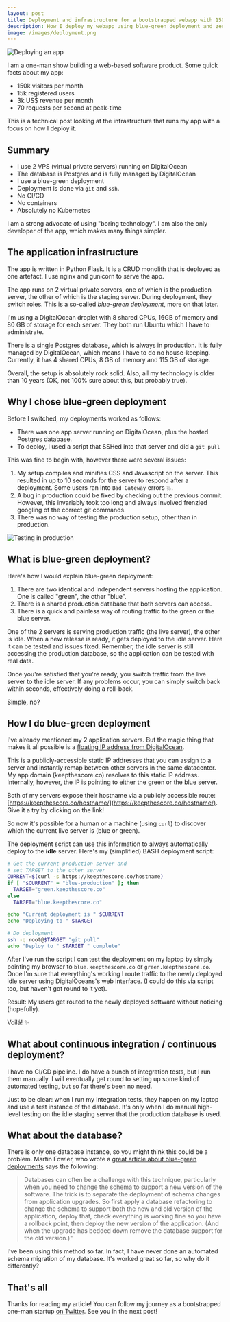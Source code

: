 ```yaml
---
layout: post
title: Deployment and infrastructure for a bootstrapped webapp with 150k monthly visits
description: How I deploy my webapp using blue-green deployment and zero rocket-science
image: /images/deployment.png
---
```


![Deploying an app](/images/deployment.png)

I am a one-man show building a web-based software product. Some quick facts about my app:

* 150k visitors per month
* 15k registered users
* 3k US$ revenue per month
* 70 requests per second at peak-time

This is a technical post looking at the infrastructure that runs my app with a focus on how I deploy it.

## Summary

* I use 2 VPS (virtual private servers) running on DigitalOcean
* The database is Postgres and is fully managed by DigitalOcean
* I use a blue-green deployment
* Deployment is done via `git` and `ssh`.
* No CI/CD
* No containers 
* Absolutely no Kubernetes

I am a strong advocate of using "boring technology". I am also the only developer of the app, which makes many things simpler.

## The application infrastructure

The app is written in Python Flask. It is a CRUD monolith that is deployed as one artefact. I use nginx and gunicorn to serve the app.

The app runs on 2 virtual private servers, one of which is the production server, the other of which is the staging server. During deployment, they switch roles. This is a so-called _blue-green deployment_, more on that later.

I'm using a DigitalOcean droplet with 8 shared CPUs, 16GB of memory and 80 GB of storage for each server.  They both run Ubuntu which I have to administrate.

There is a single Postgres database, which is always in production. It is fully managed by DigitalOcean, which means I have to do no house-keeping. Currently, it has 4 shared CPUs, 8 GB of memory and 115 GB of storage.

Overall, the setup is absolutely rock solid. Also, all my technology is older than 10 years (OK, not 100% sure about this, but probably true).

## Why I chose blue-green deployment

Before I switched, my deployments worked as follows:

 * There was one app server running on DigitalOcean, plus the hosted Postgres database.
 * To deploy, I used a script that SSHed into that server and did a `git pull`
 
 This was fine to begin with, however there were several issues:
 
1. My setup compiles and minifies CSS and Javascript on the server.  This resulted in up to 10 seconds for the server to respond after a deployment. Some users ran into `Bad Gateway` errors 💥.
2. A bug in production could be fixed by checking out the previous commit. However, this invariably took too long and always involved frenzied googling of the correct git commands.
3. There was no way of testing the production setup, other than in production.
 
![Testing in production](/images/testing-in-production.jpg)

## What is blue-green deployment?

Here's how I would explain blue-green deployment: 

1. There are two identical and independent servers hosting the application. One is called "green", the other "blue".
2. There is a shared production database that both servers can access.
3. There is a quick and painless way of routing traffic to the green or the blue server. 

One of the 2 servers is serving production traffic (the live server), the other is idle. When a new release is ready, it gets deployed to the idle server. Here it can be tested and issues fixed. Remember, the idle server is still accessing the production database, so the application can be tested with real data.

Once you're satisfied that you're ready, you switch traffic from the live server to the idle server. If any problems occur, you can simply switch back within seconds, effectively doing a roll-back.

Simple, no?
  
## How I do blue-green deployment 

I've already mentioned my 2 application servers. But the magic  thing that makes it all possible is a  [floating IP address from DigitalOcean](https://www.digitalocean.com/docs/networking/floating-ips/). 

This is a publicly-accessible static IP addresses that you can assign to a server and instantly remap between other servers in the same datacenter. My app domain (keepthescore.co) resolves to this static IP address. Internally, however, the IP is pointing to either the green or the blue server.

Both of my servers expose their hostname via a publicly accessible route: [https://keepthescore.co/hostname/](https://keepthescore.co/hostname/). Give it a try by clicking on the link! 

So now it's possible for a human or a machine (using `curl`) to discover which the current live server is (blue or green).

The deployment script can use this information to always automatically deploy to the **idle** server. Here's my (simplified) BASH deployment script:

```bash
# Get the current production server and 
# set TARGET to the other server 
CURRENT=$(curl -s https://keepthescore.co/hostname)
if [ "$CURRENT" = "blue-production" ]; then
  TARGET="green.keepthescore.co"
else 
  TARGET="blue.keepthescore.co"

echo "Current deployment is " $CURRENT
echo "Deploying to " $TARGET

# Do deployment
ssh -q root@$TARGET "git pull"
echo "Deploy to " $TARGET " complete"
```

After I've run the script I can test the deployment on my laptop by simply pointing my browser to `blue.keepthescore.co` or `green.keepthescore.co`. Once I'm sure that everything's working I route traffic to the newly deployed idle server using DigitalOceans's web interface. (I could do this via script too, but haven't got round to it yet). 

Result: My users get routed to the newly deployed software without noticing (hopefully). 

Voilá! ✨

## What about continuous integration / continuous deployment?

I have no CI/CD pipeline. I do have a bunch of integration tests, but I run them manually. I will eventually get round to setting up some kind of automated testing, but so far there's been no need.

Just to be clear: when I run my integration tests, they happen on my laptop and use a test instance of the database. It's only when I do manual high-level testing on the idle staging server that the production database is used.

## What about the database?

There is only one database instance, so you might think this could be a problem. Martin Fowler, who wrote a [great article about blue-green deployments](https://martinfowler.com/bliki/BlueGreenDeployment.html) says the following:

> Databases can often be a challenge with this technique, particularly when you need to change the schema to support a new version of the software. The trick is to separate the deployment of schema changes from application upgrades. So first apply a database refactoring to change the schema to support both the new and old version of the application, deploy that, check everything is working fine so you have a rollback point, then deploy the new version of the application. (And when the upgrade has bedded down remove the database support for the old version.)"

I've been using this method so far. In fact, I have never done an automated schema migration of my database. It's worked great so far, so why do it differently?

## That's all

Thanks for reading my article! You can follow my journey as a bootstrapped one-man startup [on Twitter](https://twitter.com/wrede). See you in the next post!